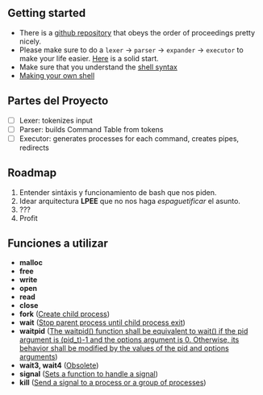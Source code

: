 ## Getting started
- There is a [github repository](https://github.com/Swoorup/mysh) that obeys the order of proceedings pretty nicely. 
- Please make sure to do a `lexer` -> `parser` -> `expander` -> `executor` to make your life easier. [Here](https://www.cs.purdue.edu/homes/grr/SystemsProgrammingBook/Book/Chapter5-WritingYourOwnShell.pdf) is a solid start.
- Make sure that you understand the [shell syntax](https://pubs.opengroup.org/onlinepubs/009695399/utilities/xcu_chap02.html)
- [Making your own shell](https://www.geeksforgeeks.org/making-linux-shell-c/)
## Partes del Proyecto
- [ ] Lexer: tokenizes input
- [ ] Parser: builds Command Table from tokens
- [ ] Executor: generates processes for each command, creates pipes, redirects
## Roadmap
1. Entender sintáxis y funcionamiento de bash que nos piden.
2. Idear arquitectura **LPEE** que no nos haga _espaguetificar_ el asunto.
3. ???
4. Profit
## Funciones a utilizar
- **malloc**
- **free**
- **write**
- **open**
- **read**
- **close**
- **fork** ([Create child process](https://www.geeksforgeeks.org/fork-system-call))
- **wait** ([Stop parent process until child process exit](https://www.geeksforgeeks.org/wait-system-call-c/))
- **waitpid** ([The waitpid() function shall be equivalent to wait() if the pid argument is (pid_t)-1 and the options argument is 0. Otherwise, its behavior shall be modified by the values of the pid and options arguments](https://linux.die.net/man/3/waitpid))
- **wait3, wait4** ([Obsolete](https://linux.die.net/man/2/wait3))
- **signal** ([Sets a function to handle a signal](https://www.tutorialspoint.com/c_standard_library/c_function_signal.htm))
- **kill** ([Send a signal to a process or a group of processes](https://linux.die.net/man/3/kill))
